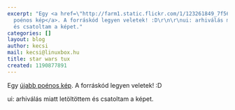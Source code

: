 ```yaml
---
excerpt: "Egy <a href=\"http://farm1.static.flickr.com/1/123261849_7f56b0fbd6_o.jpg\">újabb
  poénos kép</a>. A forráskód legyen veletek! :D\r\n\r\nui: arhiválás miatt letöltöttem
  és csatoltam a képet."
categories: []
layout: blog
author: kecsi
mail: kecsi@linuxbox.hu
title: star wars tux
created: 1190877891
---
```

Egy <a href="http://farm1.static.flickr.com/1/123261849_7f56b0fbd6_o.jpg">újabb poénos kép</a>. A forráskód legyen veletek! :D

ui: arhiválás miatt letöltöttem és csatoltam a képet.
